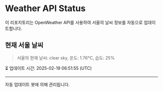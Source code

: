 
# Weather API Status

이 리포지토리는 OpenWeather API를 사용하여 서울의 날씨 정보를 자동으로 업데이트합니다.

## 현재 서울 날씨
> 서울의 현재 날씨: clear sky, 온도: 1.76°C, 습도: 25%

⏳ 업데이트 시간: 2025-02-19 06:51:55 (UTC)

---
자동 업데이트 봇에 의해 관리됩니다.
